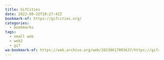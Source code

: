 ```yaml
---
title: GifCities
date: 2022-08-22T10:27:42Z
bookmark-of: https://gifcities.org/
categories:
  - bookmarks
tags:
  - small web
  - web2
  - gif
wa-bookmark-of: https://web.archive.org/web/20230617003637/https://gifcities.org/
---
```

